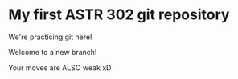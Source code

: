 # My first ASTR 302 git repository

We're practicing git here!

Welcome to a new branch!

Your moves are ALSO weak xD
